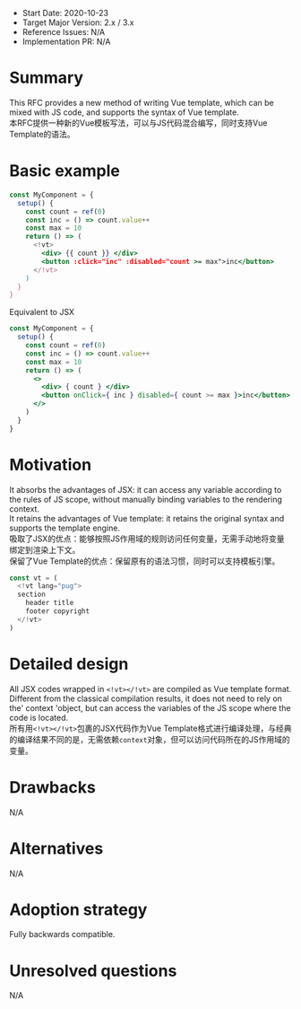 - Start Date: 2020-10-23
- Target Major Version: 2.x / 3.x
- Reference Issues: N/A
- Implementation PR: N/A

# Summary

This RFC provides a new method of writing Vue template, which can be mixed with JS code, and supports the syntax of Vue template.  
本RFC提供一种新的Vue模板写法，可以与JS代码混合编写，同时支持Vue Template的语法。

# Basic example

```jsx
const MyComponent = {
  setup() {
    const count = ref(0)
    const inc = () => count.value++
    const max = 10
    return () => (
      <!vt>
        <div> {{ count }} </div>
        <button :click="inc" :disabled="count >= max">inc</button>
      </!vt>
    )
  }
}
```

Equivalent to JSX

```jsx
const MyComponent = {
  setup() {
    const count = ref(0)
    const inc = () => count.value++
    const max = 10
    return () => (
      <>
        <div> { count } </div>
        <button onClick={ inc } disabled={ count >= max }>inc</button>
      </>
    )
  }
}
```

# Motivation

It absorbs the advantages of JSX: it can access any variable according to the rules of JS scope, without manually binding variables to the rendering context.  
It retains the advantages of Vue template: it retains the original syntax and supports the template engine.  
吸取了JSX的优点：能够按照JS作用域的规则访问任何变量，无需手动地将变量绑定到渲染上下文。  
保留了Vue Template的优点：保留原有的语法习惯，同时可以支持模板引擎。

```jsx
const vt = (
  <!vt lang="pug">
  section
    header title
    footer copyright
  </!vt>
)
```

# Detailed design

All JSX codes wrapped in `<!vt></!vt>` are compiled as Vue template format. Different from the classical compilation results, it does not need to rely on the' context 'object, but can access the variables of the JS scope where the code is located.  
所有用`<!vt></!vt>`包裹的JSX代码作为Vue Template格式进行编译处理，与经典的编译结果不同的是，无需依赖`context`对象，但可以访问代码所在的JS作用域的变量。

# Drawbacks

N/A

# Alternatives

N/A

# Adoption strategy

Fully backwards compatible.

# Unresolved questions

N/A